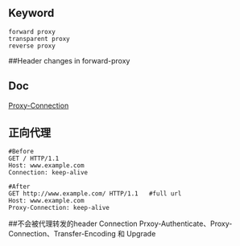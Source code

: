 ## Keyword 
```
forward proxy
transparent proxy
reverse proxy
```
##Header changes in forward-proxy
## Doc
[Proxy-Connection](https://imququ.com/post/the-proxy-connection-header-in-http-request.html)
## 正向代理
```
#Before
GET / HTTP/1.1
Host: www.example.com
Connection: keep-alive
```
```
#After
GET http://www.example.com/ HTTP/1.1   #full url
Host: www.example.com
Proxy-Connection: keep-alive    
```

##不会被代理转发的header
Connection Prxoy-Authenticate、Proxy-Connection、Transfer-Encoding 和 Upgrade
